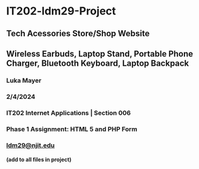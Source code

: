 # IT202-ldm29-Project 
## Tech Acessories Store/Shop Website
## Wireless Earbuds, Laptop Stand, Portable Phone Charger, Bluetooth Keyboard, Laptop Backpack
### Luka Mayer
### 2/4/2024
### IT202 Internet Applications | Section 006
### Phase 1 Assignment: HTML 5 and PHP Form
### ldm29@njit.edu
#### (add to all files in project)
